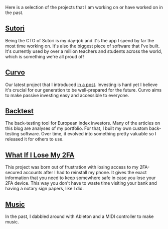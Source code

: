 Here is a selection of the projects that I am working on or have worked on in
the past.

## [Sutori](https://www.sutori.com)
Being the CTO of Sutori is my day-job and it's the app I spend by far the most
time working on. It's also the biggest piece of software that I've built. It's
currently used by over a million teachers and students across the
world, which is something we're all proud of!

## [Curvo](https://curvo.fund/?utm_source=yoranbrondsema-blog&utm_medium=projects)
Our latest project that I introduced [in a post](https://www.yoranbrondsema.com/post/introducing-enzo-a-better-way-of-saving-money/). Investing is hard yet I believe it's crucial for our generation to be well-prepared for the future. Curvo aims to make passive investing easy and accessible to everyone.

## [Backtest](https://backtest.curvo.eu)
The back-testing tool for European index investors. Many of the articles on
this blog are analyses of my portfolio. For that, I built my own custom
back-testing software. Over time, it evolved into something pretty valuable so
I released it for others to use.

## [What If I Lose My 2FA](https://www.whatifilosemy2fa.com)
This project was born out of frustration with losing access to my 2FA-secured
accounts after I had to reinstall my phone. It gives the exact information that
you need to keep somewhere safe in case you lose your 2FA device. This way you
don't have to waste time visiting your bank and having a notary sign papers,
like I did.

## [Music](https://soundcloud.com/yorbro)
In the past, I dabbled around with Ableton and a MIDI controller to make music.
